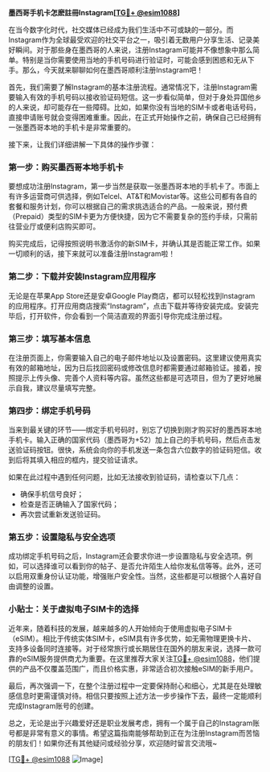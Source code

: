 **墨西哥手机卡怎麽註冊Instagram[[TG💪+ @esim1088](https://t.me/s/esim1088)]**

在当今数字化时代，社交媒体已经成为我们生活中不可或缺的一部分。而Instagram作为全球最受欢迎的社交平台之一，吸引着无数用户分享生活、记录美好瞬间。对于那些身在墨西哥的人来说，注册Instagram可能并不像想象中那么简单。特别是当你需要使用当地的手机号码进行验证时，可能会感到困惑和无从下手。那么，今天就来聊聊如何在墨西哥顺利注册Instagram吧！

首先，我们需要了解Instagram的基本注册流程。通常情况下，注册Instagram需要输入有效的手机号码以接收验证码短信。这一步看似简单，但对于身处异国他乡的人来说，却可能存在一些障碍。比如，如果你没有当地的SIM卡或者电话号码，直接申请账号就会变得困难重重。因此，在正式开始操作之前，确保自己已经拥有一张墨西哥本地的手机卡是非常重要的。

接下来，让我们详细讲解一下具体的操作步骤：

### 第一步：购买墨西哥本地手机卡

要想成功注册Instagram，第一步当然是获取一张墨西哥本地的手机卡了。市面上有许多运营商可供选择，例如Telcel、AT&T和Movistar等。这些公司都有各自的套餐和服务计划，你可以根据自己的需求挑选适合的产品。一般来说，预付费（Prepaid）类型的SIM卡更为方便快捷，因为它不需要复杂的签约手续，只需前往营业厅或便利店购买即可。

购买完成后，记得按照说明书激活你的新SIM卡，并确认其是否能正常工作。如果一切顺利的话，接下来就可以准备注册Instagram啦！

### 第二步：下载并安装Instagram应用程序

无论是在苹果App Store还是安卓Google Play商店，都可以轻松找到Instagram的应用程序。打开应用商店搜索“Instagram”，点击下载并等待安装完成。安装完毕后，打开软件，你会看到一个简洁直观的界面引导你完成注册过程。

### 第三步：填写基本信息

在注册页面上，你需要输入自己的电子邮件地址以及设置密码。这里建议使用真实有效的邮箱地址，因为日后找回密码或修改信息时都需要通过邮箱验证。接着，按照提示上传头像、完善个人资料等内容。虽然这些都是可选项目，但为了更好地展示自我，建议尽量填写完整。

### 第四步：绑定手机号码

当来到最关键的环节——绑定手机号码时，别忘了切换到刚才购买好的墨西哥本地手机卡。输入正确的国家代码（墨西哥为+52）加上自己的手机号码，然后点击发送验证码按钮。很快，系统会向你的手机发送一条包含六位数字的验证码短信。收到后将其填入相应的框内，提交验证请求。

如果在此过程中遇到任何问题，比如无法接收到验证码，请检查以下几点：
- 确保手机信号良好；
- 检查是否正确输入了国家代码；
- 再次尝试重新发送验证码。

### 第五步：设置隐私与安全选项

成功绑定手机号码之后，Instagram还会要求你进一步设置隐私与安全选项。例如，可以选择谁可以看到你的帖子、是否允许陌生人给你发私信等等。此外，还可以启用双重身份认证功能，增强账户安全性。当然，这些都是可以根据个人喜好自由调整的设置。

### 小贴士：关于虚拟电子SIM卡的选择

近年来，随着科技的发展，越来越多的人开始倾向于使用虚拟电子SIM卡（eSIM）。相比于传统实体SIM卡，eSIM具有许多优势，如无需物理更换卡片、支持多设备同时连接等。对于经常旅行或长期居住在国外的朋友来说，选择一款可靠的eSIM服务提供商尤为重要。在这里推荐大家关注[TG💪+ @esim1088](https://t.me/s/esim1088)，他们提供的产品不仅覆盖范围广，而且价格实惠，非常适合初次接触eSIM的新手用户。

最后，再次强调一下，在整个注册过程中一定要保持耐心和细心，尤其是在处理敏感信息时更需谨慎对待。相信只要按照上述方法一步步操作下去，最终一定能顺利完成Instagram账号的创建。

总之，无论是出于兴趣爱好还是职业发展考虑，拥有一个属于自己的Instagram账号都是非常有意义的事情。希望这篇指南能够帮助到正在为注册Instagram而苦恼的朋友们！如果你还有其他疑问或经验分享，欢迎随时留言交流哦~

[[TG💪+ @esim1088](https://t.me/s/esim1088) ![Image](https://i.postimg.cc/4NQfJmqS/Snipaste-2025-05-13-00-14-12.png)]